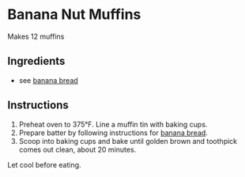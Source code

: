 # Banana Nut Muffins

Makes 12 muffins

## Ingredients

- see [banana bread](banana-bread.md)

## Instructions

1. Preheat oven to 375°F. Line a muffin tin with baking cups.
2. Prepare batter by following instructions for [banana bread](banana-bread.md).
3. Scoop into baking cups and bake until golden brown and toothpick comes out clean, about 20 minutes.

Let cool before eating.
